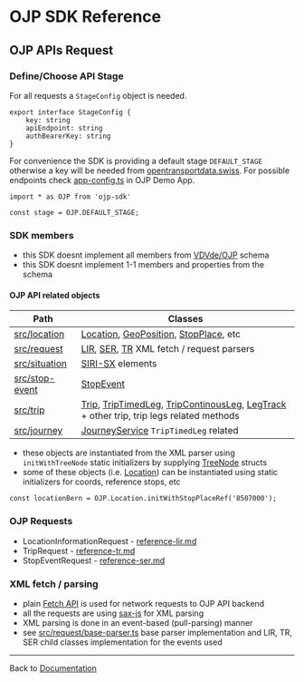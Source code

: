 # OJP SDK Reference

## OJP APIs Request

### Define/Choose API Stage

For all requests a `StageConfig` object is needed. 

```
export interface StageConfig {
    key: string
    apiEndpoint: string
    authBearerKey: string
}
```

For convenience the SDK is providing a default stage `DEFAULT_STAGE` otherwise a key will be needed from [opentransportdata.swiss](https://opentransportdata.swiss/en/). For possible endpoints check [app-config.ts](https://github.com/openTdataCH/ojp-demo-app-src/blob/main/src/app/config/app-config.ts#L13-L34) in OJP Demo App.

```
import * as OJP from 'ojp-sdk'

const stage = OJP.DEFAULT_STAGE;
```

### SDK members
- this SDK doesnt implement all members from [VDVde/OJP](https://github.com/VDVde/OJP) schema
- this SDK doesnt implement 1-1 members and properties from the schema

#### OJP API related objects

| Path | Classes |
|-|-|
| [src/location](../src/location/) | [Location](../src/location/location.ts), [GeoPosition](../src/location/geoposition.ts), [StopPlace](../src/location/stopplace.ts), etc |
| [src/request](../src/request/) | [LIR](../src/request/location-information/), [SER](../src/request/stop-event-request/), [TR](../src/request/trips-request/) XML fetch / request parsers |
| [src/situation](../src/situation/) | [SIRI-SX](https://opentransportdata.swiss/en/dataset/siri-sx) elements |
| [src/stop-event](../src/stop-event/) | [StopEvent](../src/stop-event/stop-event.ts)|
| [src/trip](../src/trip/) | [Trip](../src/trip/trip.ts), [TripTimedLeg](../src/trip/leg/trip-timed-leg.ts), [TripContinousLeg](../src/trip/leg/trip-continous-leg.ts), [LegTrack](../src/trip/leg/leg-track.ts) + other trip, trip legs related methods |
| [src/journey](../src/journey/) | [JourneyService](../src/journey/journey-service.ts) `TripTimedLeg` related |

- these objects are instantiated from the XML parser using `initWithTreeNode` static initializers by supplying [TreeNode](../src/xml/tree-node.ts) structs
- some of these objects (i.e. [Location](../src/location/location.ts)) can be instantiated using static initializers for coords, reference stops, etc
```
const locationBern = OJP.Location.initWithStopPlaceRef('8507000');
```

### OJP Requests

- LocationInformationRequest - [reference-lir.md](./reference-lir.md)
- TripRequest - [reference-tr.md](./reference-tr.md)
- StopEventRequest - [reference-ser.md](./reference-ser.md)

### XML fetch / parsing
- plain [Fetch API](https://developer.mozilla.org/en-US/docs/Web/API/Fetch_API) is used for network requests to OJP API backend
- all the requests are using [sax-js](https://github.com/isaacs/sax-js) for XML parsing
- XML parsing is done in an event-based (pull-parsing) manner
- see [src/request/base-parser.ts](../src/request/base-parser.ts) base parser implementation and LIR, TR, SER child classes implementation for the events used

---- 

Back to [Documentation](./README.md)

